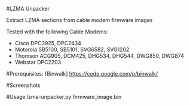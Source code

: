 #LZMA Unpacker

Extract LZMA sections from cable modem firmware images

Tested with the following Cable Modems:
  - Cisco DPC3925, DPC2434
  - Motorola SB5100, SB5101, SVG6582, SVG1202
  - Thomson ACG905, DCM425, DHG534, DHG544, DWG850, DWG874
  - Webstar DPC2203

#Prerequisites:
    [Binwalk] https://code.google.com/p/binwalk/

#Screenshots

#Usage
    lzma-unpacker.py firmware_image.bin
